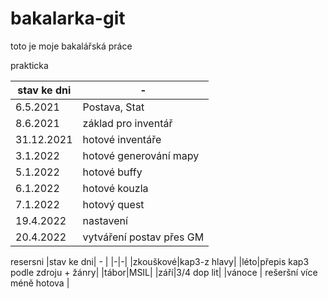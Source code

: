 # bakalarka-git

toto je moje bakalářská práce

prakticka

| stav ke dni| - |
|-|-|
|6.5.2021 | Postava, Stat |
|8.6.2021 | základ pro inventář |
|31.12.2021 | hotové inventáře |
|3.1.2022 | hotové generování mapy |
|5.1.2022 | hotové buffy |
|6.1.2022 | hotové kouzla |
|7.1.2022 | hotový quest |
|19.4.2022 | nastavení |
|20.4.2022 | vytváření postav přes GM |


resersni
|stav ke dni| - |
|-|-|
|zkouškové|kap3-z hlavy|
|léto|přepis kap3 podle zdroju + žánry|
|tábor|MSIL|
|září|3/4 dop lit|
|vánoce | rešeršní více méně hotova |
